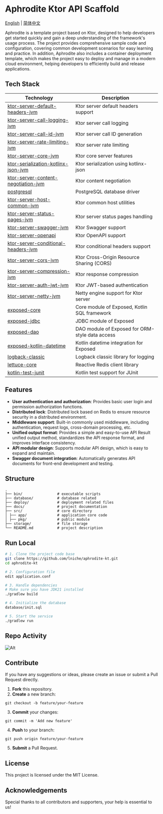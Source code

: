 # Aphrodite Ktor API Scaffold

[English](README.md) | [简体中文](README-zh.md)

Aphrodite is a template project based on Ktor, designed to help developers get started
quickly and gain a deep understanding of the framework's usage process. The project provides comprehensive sample code
and configuration, covering common development scenarios for easy learning and practice. In addition, Aphrodite also
includes a container deployment template, which makes the project easy to deploy and manage in a modern cloud
environment, helping developers to efficiently build and release applications.

## Tech Stack

| Technology                                                                           | Description                                     |
|--------------------------------------------------------------------------------------|-------------------------------------------------|
| [ktor-server-default-headers-jvm](https://ktor.io/docs/default-headers.html)         | Ktor server default headers support             |
| [ktor-server-call-logging-jvm](https://ktor.io/docs/call-logging.html)               | Ktor server call logging                        |
| [ktor-server-call-id-jvm](https://ktor.io/docs/call-id.html)                         | Ktor server call ID generation                  |
| [ktor-server-rate-limiting-jvm](https://github.com/flaxoos/ktor-rate-limiting)       | Ktor server rate limiting                       |
| [ktor-server-core-jvm](https://ktor.io/docs/core.html)                               | Ktor core server features                       |
| [ktor-serialization-kotlinx-json-jvm](https://ktor.io/docs/serialization.html)       | Ktor serialization using kotlinx-json           |
| [ktor-server-content-negotiation-jvm](https://ktor.io/docs/content-negotiation.html) | Ktor content negotiation                        |
| [postgresql](https://jdbc.postgresql.org/)                                           | PostgreSQL database driver                      |
| [ktor-server-host-common-jvm](https://ktor.io/docs/host-common.html)                 | Ktor common host utilities                      |
| [ktor-server-status-pages-jvm](https://ktor.io/docs/status-pages.html)               | Ktor server status pages handling               |
| [ktor-server-swagger-jvm](https://ktor.io/docs/openapi.html)                         | Ktor Swagger support                            |
| [ktor-server-openapi](https://ktor.io/docs/openapi.html)                             | Ktor OpenAPI support                            |
| [ktor-server-conditional-headers-jvm](https://ktor.io/docs/conditional-headers.html) | Ktor conditional headers support                |
| [ktor-server-cors-jvm](https://ktor.io/docs/cors.html)                               | Ktor Cross-Origin Resource Sharing (CORS)       |
| [ktor-server-compression-jvm](https://ktor.io/docs/compression.html)                 | Ktor response compression                       |
| [ktor-server-auth-jwt-jvm](https://ktor.io/docs/jwt.html)                            | Ktor JWT-based authentication                   |
| [ktor-server-netty-jvm](https://ktor.io/docs/netty.html)                             | Netty engine support for Ktor server            |
| [exposed-core](https://github.com/JetBrains/Exposed/wiki/Getting-Started)            | Core module of Exposed, Kotlin SQL framework    |
| [exposed-jdbc](https://github.com/JetBrains/Exposed/wiki/Getting-Started)            | JDBC module of Exposed                          |
| [exposed-dao](https://github.com/JetBrains/Exposed/wiki/DataAccessObjects)           | DAO module of Exposed for ORM-style data access |
| [exposed-kotlin-datetime](https://github.com/JetBrains/Exposed/wiki/Getting-Started) | Kotlin datetime integration for Exposed         |
| [logback-classic](https://logback.qos.ch/manual/classic.html)                        | Logback classic library for logging             |
| [lettuce-core](https://lettuce.io/core/release/reference/)                           | Reactive Redis client library                   |
| [kotlin-test-junit](https://kotlinlang.org/docs/junit-5.html)                        | Kotlin test support for JUnit                   |

## Features

- **User authentication and authorization**: Provides basic user login and permission authorization functions.
- **Distributed lock**: Distributed lock based on Redis to ensure resource security in a distributed environment.
- **Middleware support**: Built-in commonly used middleware, including authentication, request logs, cross-domain
  processing, etc.
- **Unified output format**: Provides a simple and easy-to-use API Result unified output method, standardizes the API
  response format, and improves interface consistency.
- **API modular design**: Supports modular API design, which is easy to expand and maintain.
- **Swagger document integration**: Automatically generates API documents for front-end development and testing.

## Structure

```
.
├── bin/                # executable scripts
├── database/           # database related
├── deploy/             # deployment related files
├── docs/               # project documentation
├── src/                # core directory
│ ├── app/              # application core code
│ ├── pkg/              # public module
├── storage/            # file storage
└── README.md           # project description

```

## Run Local

```bash
# 1. Clone the project code base
git clone https://github.com/lniche/aphrodite-kt.git
cd aphrodite-kt

# 2. Configuration file
edit application.conf

# 3. Handle dependencies
# Make sure you have JDK21 installed
./gradlew build

# 4. Initialize the database
database/init.sql

# 5. Start the service
./gradlew run
```

## Repo Activity

![Alt](https://repobeats.axiom.co/api/embed/8c4c3c37cf3d00a71bc527b1a0eee18d2f20f7b5.svg "Repobeats analytics image")

## Contribute

If you have any suggestions or ideas, please create an issue or submit a Pull Request directly.

1. **Fork** this repository.
2. **Create** a new branch:

```
git checkout -b feature/your-feature
```

3. **Commit** your changes:

```
git commit -m 'Add new feature'
```

4. **Push** to your branch:

```
git push origin feature/your-feature
```

5. **Submit** a Pull Request.

## License

This project is licensed under the MIT License.

## Acknowledgements

Special thanks to all contributors and supporters, your help is essential to us!
